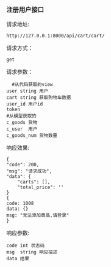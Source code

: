 ### 注册用户接口

请求地址:

    http://127.0.0.1:8000/api/cart/cart/
   
   
请求方式：

    get
请求参数：
      
      #从代码获取的view
    user string 用户  
    cart string 获取购物车数据
    user_id 用户id
    token 
    #从模型获取的
    c_goods 货物
    c_user  用户
    c_goods_num 货物数量
    
响应效果:

    {
    "code": 200,
    "msg": "请求成功",
    "data": {
        "carts": [],
        "total_price": ''
    }
    {
    code: 1008
    data: {}
    msg: "无法添加商品,请登录"
    }
    
响应参数:

    code int 状态码
    msg  string 响应描述
    data 结果
    
    